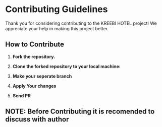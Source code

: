 # Contributing Guidelines

Thank you for considering contributing to the KREEBI HOTEL project! We appreciate your help in making this project better.

## How to Contribute

1. **Fork the repository.**

2. **Clone the forked repository to your local machine:**

3. **Make your seperate branch**

4. **Apply Your changes**

5. **Send PR**

## NOTE: Before Contributing it is recomended to discuss with author

   
